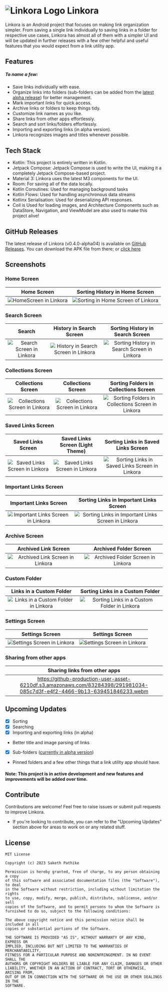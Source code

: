 # ![Linkora Logo](https://github.com/sakethpathike/Linkora/blob/master/app/src/main/res/mipmap-hdpi/logo_launcher.png?raw=true) Linkora

Linkora is an Android project that focuses on making link organization simpler. From saving a single link individually to saving links in a folder for respective use cases, Linkora has almost all of them with a simpler UI and will be updated in further releases with a few other helpful and useful features that you would expect from a link utility app.

## Features

##### To name a few:

- Save links individually with ease.
- Organize links into folders (sub-folders can be added from the [latest alpha release](https://github.com/sakethpathike/Linkora/releases/tag/release-v0.4.0-alpha04)) for better management.
- Mark important links for quick access.
- Archive links or folders to keep things tidy.
- Customize link names as you like.
- Share links from other apps effortlessly.
- Search and sort links/folders effortlessly.
- Importing and exporting links (in alpha version).
- Linkora recognizes images and titles whenever possible.

## Tech Stack

- Kotlin: This project is entirely written in Kotlin.
- Jetpack Compose: Jetpack Compose is used to write the UI, making it a completely Jetpack Compose-based project.
- Material 3: Linkora uses the latest M3 components for the UI.
- Room: For saving all of the data locally.
- Kotlin Coroutines: Used for managing background tasks
- Kotlin Flows: Used for handling asynchronous data streams
- Kotlinx Serialisation: Used for deserializing API responses.
- Coil is Used for loading images, and Architecture Components such as DataStore, Navigation, and ViewModel are also used to make this project alive!

## GitHub Releases
The latest release of Linkora (v0.4.0-alpha04) is available on [GitHub Releases](https://github.com/sakethpathike/Linkora/releases/tag/release-v0.4.0-alpha04). You can download the APK file from there; or [click here](https://github.com/sakethpathike/Linkora/releases/download/release-v0.4.0-alpha04/Linkora-v0.4.0-alpha04.apk)

## Screenshots

### Home Screen

|                                                       Home Screen                                                      | Sorting History in Home Screen |
|:-----------------------------------------------------------------------------------------------------------------------:|:-------------:|
| ![HomeScreen in Linkora](https://github.com/sakethpathike/Linkora/assets/83284398/2c2c09a4-78e0-409c-b2e5-45a3688c34ea) |![Sorting in Home Screen of Linkora](https://github.com/sakethpathike/Linkora/assets/83284398/fe33dcd3-c142-4f68-ac1d-757c5134833c)|

### Search Screen

|                                                           Search                                                           |                                                       History in Search Screen                                                        |                                                       Sorting History in Search Screen                                                        |
|:--------------------------------------------------------------------------------------------------------------------------:|:-------------------------------------------------------------------------------------------------------------------------------------:|:---------------------------------------------------------------------------------------------------------------------------------------------:|
| ![Search Screen in Linkora](https://github.com/sakethpathike/Linkora/assets/83284398/b158a105-be5e-4d4d-8ae8-b2d87b7063b3) | ![History in Search Screen in Linkora](https://github.com/sakethpathike/Linkora/assets/83284398/7162d7f4-8a24-41cb-a477-127b65603606) | ![Sorting History in Search Screen in Linkora](https://github.com/sakethpathike/Linkora/assets/83284398/9fce4fd6-45b0-48f6-9d34-497d3d49a62e) |

### Collections Screen

|                                                       Collections Screen                                                        | Collections Screen |                                                       Sorting Folders in Collections Screen                                                        |
|:-------------------------------------------------------------------------------------------------------------------------------:|:-------------:|:--------------------------------------------------------------------------------------------------------------------------------------------------:|
| ![Collections Screen in Linkora](https://github.com/sakethpathike/Linkora/assets/83284398/57f7b9c4-bd8c-47e7-9488-c1143156e964) |![Collections Screen in Linkora](https://github.com/sakethpathike/Linkora/assets/83284398/c2c70bb2-4e9a-49de-a943-7ba9b03316b1)| ![Sorting Folders in Collections Screen in Linkora](https://github.com/sakethpathike/Linkora/assets/83284398/90136dfd-ae1e-45fe-a3e1-8568facc3f87) |

### Saved Links Screen

|                                                       Saved Links Screen                                                        | Saved Links Screen (Light Theme) |                                                       Sorting Links in Saved Links Screen                                                        |
|:-------------------------------------------------------------------------------------------------------------------------------:|:-------------:|:------------------------------------------------------------------------------------------------------------------------------------------------:|
| ![Saved Links Screen in Linkora](https://github.com/sakethpathike/Linkora/assets/83284398/8045296c-0187-4586-9c6c-818c36e54034) |![Saved Links Screen in Linkora](https://github.com/sakethpathike/Linkora/assets/83284398/f3d8dd80-ae8d-4cc4-8b0d-eed454f57b78)| ![Sorting Links in Saved Links Screen in Linkora](https://github.com/sakethpathike/Linkora/assets/83284398/22639fa7-ff50-4c0e-8eed-b964a06c7b21) |

### Important Links Screen

|                                                       Important Links Screen                                                        |                                                       Sorting Links in Important Links Screen                                                        |
|:-----------------------------------------------------------------------------------------------------------------------------------:|:----------------------------------------------------------------------------------------------------------------------------------------------------:|
| ![Important Links Screen in Linkora](https://github.com/sakethpathike/Linkora/assets/83284398/a2cc009e-25f2-4e7f-850c-94b2fe3f923e) | ![Sorting Links in Important Links Screen in Linkora](https://github.com/sakethpathike/Linkora/assets/83284398/f873fe3f-435b-4bb9-ad03-98a1a6e7aaca) |

### Archive Screen

|                                                       Archived Link Screen                                                        |                                                       Archived Folder Screen                                                        |
|:---------------------------------------------------------------------------------------------------------------------------------:|:-----------------------------------------------------------------------------------------------------------------------------------:|
| ![Archived Link Screen in Linkora](https://github.com/sakethpathike/Linkora/assets/83284398/0ad080e2-9d85-4dc1-8f8c-a51bd60a39f6) | ![Archived Folder Screen in Linkora](https://github.com/sakethpathike/Linkora/assets/83284398/4edd4c67-0525-4665-ac89-8a0518cf94c7) |

### Custom Folder

|                                                       Links in a Custom Folder                                                        |                                                       Sorting Links in a Custom Folder                                                        |
|:-------------------------------------------------------------------------------------------------------------------------------------:|:---------------------------------------------------------------------------------------------------------------------------------------------:|
| ![Links in a Custom Folder in Linkora](https://github.com/sakethpathike/Linkora/assets/83284398/c11c54b1-eb0d-4308-8bd1-3f52751a5b02) | ![Sorting Links in a Custom Folder in Linkora](https://github.com/sakethpathike/Linkora/assets/83284398/be0d5501-1b90-4288-89eb-e691630f1c2f) |

### Settings Screen

|                                                       Settings Screen                                                        | Settings Screen |
|:----------------------------------------------------------------------------------------------------------------------------:|:-------------:|
| ![Settings Screen in Linkora](https://github-production-user-asset-6210df.s3.amazonaws.com/83284398/293515855-0c3c2599-c571-4ffc-ae2d-8a235f0f5c29.png) |![Settings Screen in Linkora](https://github.com/sakethpathike/Linkora/assets/83284398/8c943ffc-2bcb-45d7-9be4-9762bc48e791)|

### Sharing from other apps

|                                                        Sharing links from other apps                                                         |
|:--------------------------------------------------------------------------------------------------------------------------------------------:|
| https://github-production-user-asset-6210df.s3.amazonaws.com/83284398/291981034-085c7d3f-e4f2-4466-9b13-639451846233.webm  |

## Upcoming Updates
- [x] Sorting
- [x] Searching
- [x] Importing and exporting links (in alpha)
- Better title and image parsing of links
- [x] Sub-folders ([currently in alpha version](https://github.com/sakethpathike/Linkora/releases/tag/release-v0.4.0-alpha04))
- Pinned folders and a few other things that a link utility app should have.

#### Note: This project is in active development and new features and improvements will be added over time.

## Contribute

Contributions are welcome! Feel free to raise issues or submit pull requests to improve Linkora.

- If you're looking to contribute, you can refer to the "Upcoming Updates" section above for areas to work on or any related stuff.

## License

```
MIT License

Copyright (c) 2023 Saketh Pathike

Permission is hereby granted, free of charge, to any person obtaining a copy
of this software and associated documentation files (the "Software"), to deal
in the Software without restriction, including without limitation the rights
to use, copy, modify, merge, publish, distribute, sublicense, and/or sell
copies of the Software, and to permit persons to whom the Software is
furnished to do so, subject to the following conditions:

The above copyright notice and this permission notice shall be included in all
copies or substantial portions of the Software.

THE SOFTWARE IS PROVIDED "AS IS", WITHOUT WARRANTY OF ANY KIND, EXPRESS OR
IMPLIED, INCLUDING BUT NOT LIMITED TO THE WARRANTIES OF MERCHANTABILITY,
FITNESS FOR A PARTICULAR PURPOSE AND NONINFRINGEMENT. IN NO EVENT SHALL THE
AUTHORS OR COPYRIGHT HOLDERS BE LIABLE FOR ANY CLAIM, DAMAGES OR OTHER
LIABILITY, WHETHER IN AN ACTION OF CONTRACT, TORT OR OTHERWISE, ARISING FROM,
OUT OF OR IN CONNECTION WITH THE SOFTWARE OR THE USE OR OTHER DEALINGS IN THE
SOFTWARE.
```